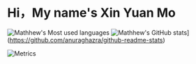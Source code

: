 # Hi，My name's Xin Yuan Mo
![Mathhew's Most used languages](https://github-readme-stats.vercel.app/api/top-langs/?username=yn22638&layout=compact&hide_border=true&langs_count=10)
![Mathhew's GitHub stats](https://github-readme-stats.vercel.app/api?username=yn22638)](https://github.com/anuraghazra/github-readme-stats)

![Metrics](https://metrics.lecoq.io/yn22638?template=classic&base.indepth=false&base.hireable=false&config.timezone=Etc%2FGMT-8)
